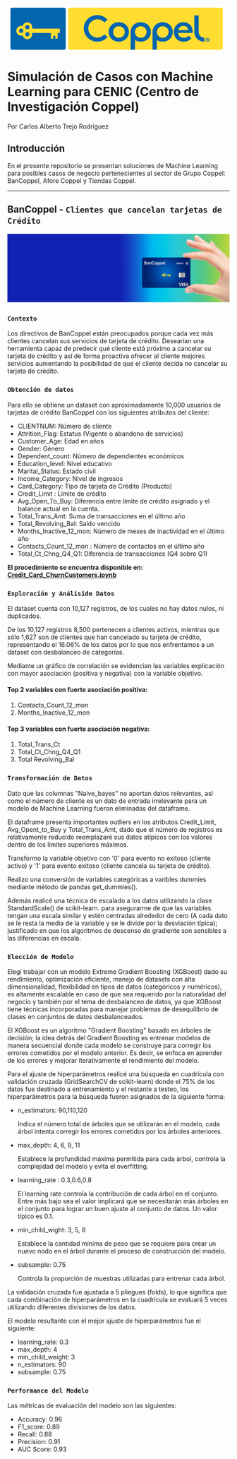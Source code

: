 ![Coppel_logo](https://github.com/CharlyTrejo/Coppel/blob/main/assets/coppel_logo.png)

# **Simulación de Casos con Machine Learning para CENIC (Centro de Investigación Coppel)**
Por Carlos Alberto Trejo Rodríguez

## **Introducción**
En el presente repositorio se presentan soluciones de Machine Learning para posibles casos de negocio pertenecientes al sector de Grupo Coppel: BanCoppel, Afore Coppel y Tiendas Coppel. 

---
## **BanCoppel** - `Clientes que cancelan tarjetas de Crédito`
![credito_bancoppel](https://github.com/CharlyTrejo/Coppel/blob/main/assets/credito_bancoppel.png)
### `Contexto`
Los directivos de BanCoppel están preocupados porque cada vez más clientes cancelan sus servicios de tarjeta de crédito. 
Desearían una herramienta capaz de predecir qué cliente está próximo a cancelar su tarjeta de crédito y así de forma proactiva ofrecer al cliente mejores servicios aumentando la posibilidad de que el cliente decida no cancelar su tarjeta de crédito.
### `Obtención de datos`
Para ello se obtiene un dataset con aproximadamente 10,000 usuarios de tarjetas de crédito BanCoppel con los siguientes atributos del cliente:
* CLIENTNUM: Número de cliente
* Attrition_Flag: Estatus (Vigente o abandono de servicios)
* Customer_Age: Edad en años
* Gender: Género 
* Dependent_count: Número de dependientes económicos
* Education_level: Nivel educativo
* Marital_Status: Estado civil
* Income_Category: Nivel de ingresos
* Card_Category: Tipo de tarjeta de Crédito (Producto)
* Credit_Limit : Límite de crédito
* Avg_Open_To_Buy: Diferencia entre límite de crédito asignado y el balance actual en la cuenta.
* Total_Trans_Amt: Suma de transacciones en el último año
* Total_Revolving_Bal: Saldo vencido
* Months_Inactive_12_mon: Número de meses de inactividad en el último año
* Contacts_Count_12_mon : Número de contactos en el último año
* Total_Ct_Chng_Q4_Q1: Diferencia de transacciones (Q4 sobre Q1)


**El procedimiento se encuentra disponible en: [Credit_Card_ChurnCustomers.ipynb](https://github.com/CharlyTrejo/Coppel/blob/main/CreditCard_ChurnCustomers.ipynb)** 

### `Exploración y Análiside Datos`
El dataset cuenta con 10,127 registros, de los cuales no hay datos nulos, ni duplicados. 

De los 10,127 registros 8,500 pertenecen a clientes activos, mientras que sólo 1,627 son de clientes que han cancelado su tarjeta de crédito, representando el 16.06% de los datos por lo que nos enfrentamos a un dataset con desbalanceo de categorías. 

Mediante un gráfico de correlación se evidencian las variables explicación con mayor asociación (positiva y negativa) con la variable objetivo. 
#### Top 2 variables con fuerte asociación positiva: 
1. Contacts_Count_12_mon
2. Months_Inactive_12_mon
#### Top 3 variables con fuerte asociación negativa:
1. Total_Trans_Ct
2. Total_Ct_Chng_Q4_Q1
3. Total Revolving_Bal

### `Transformación de Datos`
Dato que las columnas "Naive_bayes" no aportan datos relevantes, así como el número de cliente es un dato de entrada irrelevante para un modelo de Machine Learning fueron eliminadas del dataframe.

El dataframe presenta importantes outliers en los atributos Credit_Limit, Avg_Opent_to_Buy y Total_Trans_Amt, dado que el número de registros es relativamente reducido reemplazaré sus datos atípicos con los valores dentro de los límites superiores máximos.

Transformo la variable objetivo con '0' para evento no exitoso (cliente activo) y '1' para evento exitoso (cliente cancela su tarjeta de crédito). 

Realizo una conversión de variables categóricas a varibles dummies mediante método de pandas get_dummies(). 

Además realicé una técnica de escalado a los datos utilizando la clase StandardScale() de scikit-learn. para asegurarme de que las variables tengan una escala similar y estén centradas alrededor de cero (A cada dato se le resta la media de la variable y se le divide por la desviación típica); justificado en que los algoritmos  de descenso de gradiente son sensibles a las diferencias en escala.

### `Elección de Modelo`
Elegí trabajar con un modelo Extreme Gradient Boosting (XGBoost) dado su rendimiento, optimización eficiente, manejo de datasets con alta dimensionalidad, flexibilidad en tipos de datos (categóricos y numéricos), es altamente escalable en caso de que sea requerido por la naturalidad del negocio y también por el tema de desbalanceo de datos, ya que XGBoost tiene técnicas incorporadas para manejar problemas de desequilibrio de clases en conjuntos de datos desbalanceados. 

El XGBoost es un algoritmo "Gradient Boosting" basado en árboles de decisión; la idea detrás del Gradient Boosting es entrenar modelos de manera secuencial donde cada modelo se construye para corregir los errores cometidos por el modelo anterior. Es decir, se enfoca en aprender de los errores y mejorar iterativamente el rendimiento del modelo. 

Para el ajuste de hiperparámetros realicé una búsqueda en cuadrícula con validación cruzada (GridSearchCV de scikit-learn) donde el 75% de los datos fue destinado a entrenamiento y el restante a testeo, los hiperparámetros para la búsqueda fueron asignados de la siguiente forma:
* n_estimators: 90,110,120

    Indica el número total de árboles que se utilizarán en el modelo, cada árbol intenta corregir los errores cometidos por los árboles anteriores. 
* max_depth: 4, 6, 9, 11

    Establece la profundidad máxima permitida para cada árbol, controla la complejidad del modelo y evita el overfitting. 
* learning_rate : 0.3,0.6,0.8

    El learning rate controla la contribución de cada árbol en el conjunto. Entre más bajo sea el valor implicará que se necesitarán más árboles en el conjunto para lograr un buen ajuste al conjunto de datos. Un valor típico es 0.1.
* min_child_wight: 3, 5, 8

    Establece la cantidad mínima de peso que se requiere para crear un nuevo nodo en el árbol durante el proceso de construcción del modelo. 
* subsample: 0.75
    
    Controla la proporción de muestras utilizadas para entrenar cada árbol. 

La validación cruzada fue ajustada a 5 pliegues (folds), lo que significa que cada combinación de hiperparámetros en la cuadrícula se evaluará 5 veces utilizando diferentes divisiones de los datos.

El modelo resultante con el mejor ajuste de hiperparámetros fue el siguiente:
* learning_rate: 0.3
* max_depth: 4
* min_child_weight: 3
* n_estimators: 90
* subsample: 0.75

### `Performance del Modelo`
Las métricas de evaluación del modelo son las siguientes: 
* Accuracy: 0.96
* F1_score: 0.89
* Recall: 0.88
* Precision: 0.91
* AUC Score: 0.93